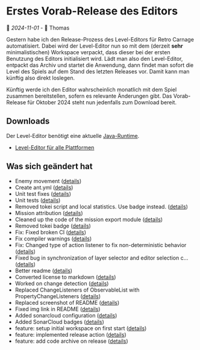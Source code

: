 # Erstes Vorab-Release des Editors

📅 *2024-11-01* - 🧔 Thomas

Gestern habe ich den Release-Prozess des Level-Editors für Retro Carnage automatisiert. Dabei wird der Level-Editor nun so mit dem (derzeit **sehr** minimalistischen) Workspace verpackt, dass dieser bei der ersten Benutzung des Editors initialisiert wird. Lädt man also den Level-Editor, entpackt das Archiv und startet die Anwendung, dann findet man sofort die Level des Spiels auf dem Stand des letzten Releases vor. Damit kann man künftig also direkt loslegen.

Künftig werde ich den Editor wahrscheinlich monatlich mit dem Spiel zusammen bereitstellen, sofern es relevante Änderungen gibt. Das Vorab-Release für Oktober 2024 steht nun jedenfalls zum Download bereit.

## Downloads

Der Level-Editor benötigt eine aktuelle [Java-Runtime](https://learn.microsoft.com/de-de/java/openjdk/download#openjdk-21).

- [Level-Editor für alle Plattformen](http://www.retro-carnage.net/releases/Retro-Carnage-Editor.zip)

## Was sich geändert hat

- Enemy movement ([details](https://github.com/Retro-Carnage-Team/retro-carnage-editor/pull/7))
- Create ant.yml ([details](https://github.com/Retro-Carnage-Team/retro-carnage-editor/pull/8))
- Unit test fixes ([details](https://github.com/Retro-Carnage-Team/retro-carnage-editor/pull/9))
- Unit tests ([details](https://github.com/Retro-Carnage-Team/retro-carnage-editor/pull/10))
- Removed tokei script and local statistics. Use badge instead. ([details](https://github.com/Retro-Carnage-Team/retro-carnage-editor/pull/11))
- Mission attribution ([details](https://github.com/Retro-Carnage-Team/retro-carnage-editor/pull/12))
- Cleaned up the code of the mission export module ([details](https://github.com/Retro-Carnage-Team/retro-carnage-editor/pull/13))
- Removed tokei badge ([details](https://github.com/Retro-Carnage-Team/retro-carnage-editor/pull/14))
- Fix: Fixed broken CI ([details](https://github.com/Retro-Carnage-Team/retro-carnage-editor/pull/24))
- Fix compiler warnings ([details](https://github.com/Retro-Carnage-Team/retro-carnage-editor/pull/27))
- Fix: Changed type of action listener to fix non-deterministic behavior ([details](https://github.com/Retro-Carnage-Team/retro-carnage-editor/pull/28))
- Fixed bug in synchronization of layer selector and editor selection c… ([details](https://github.com/Retro-Carnage-Team/retro-carnage-editor/pull/29))
- Better readme ([details](https://github.com/Retro-Carnage-Team/retro-carnage-editor/pull/30))
- Converted license to markdown ([details](https://github.com/Retro-Carnage-Team/retro-carnage-editor/pull/31))
- Worked on change detection ([details](https://github.com/Retro-Carnage-Team/retro-carnage-editor/pull/32))
- Replaced ChangeListeners of ObservableList with PropertyChangeListeners ([details](https://github.com/Retro-Carnage-Team/retro-carnage-editor/pull/34))
- Replaced screenshot of README ([details](https://github.com/Retro-Carnage-Team/retro-carnage-editor/pull/37))
- Fixed img link in README ([details](https://github.com/Retro-Carnage-Team/retro-carnage-editor/pull/38))
- Added sonarcloud configuration ([details](https://github.com/Retro-Carnage-Team/retro-carnage-editor/pull/40))
- Added SonarCloud badges ([details](https://github.com/Retro-Carnage-Team/retro-carnage-editor/pull/42))
- feature: setup initial workspace on first start ([details](https://github.com/Retro-Carnage-Team/retro-carnage-editor/pull/46))
- feature: implemented release action ([details](https://github.com/Retro-Carnage-Team/retro-carnage-editor/pull/47))
- feature: add code archive on release ([details](https://github.com/Retro-Carnage-Team/retro-carnage-editor/pull/48))
